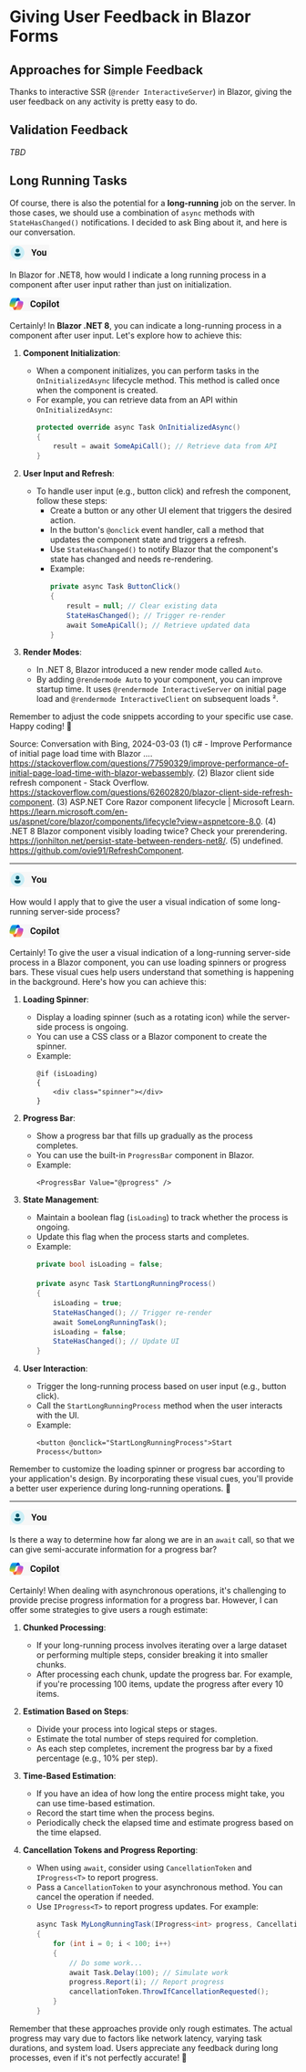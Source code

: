 # Giving User Feedback in Blazor Forms

## Approaches for Simple Feedback

Thanks to interactive SSR (`@render InteractiveServer`) in Blazor, giving the user feedback on any activity is pretty easy to do.

## Validation Feedback

*TBD*

## Long Running Tasks

Of course, there is also the potential for a **long-running** job on the server. In those cases, we should use a combination of `async` methods with `StateHasChanged()` notifications. I decided to ask Bing about it, and here is our conversation.

![Me](./Images/Copilot-Me.png)

In Blazor for .NET8, how would I indicate a long running process in a component after user input rather than just on initialization.

![AI](./Images/Copilot-AI.png)

Certainly! In **Blazor .NET 8**, you can indicate a long-running process in a component after user input. Let's explore how to achieve this:

1. **Component Initialization**:
   - When a component initializes, you can perform tasks in the `OnInitializedAsync` lifecycle method. This method is called once when the component is created.
   - For example, you can retrieve data from an API within `OnInitializedAsync`:
     ```csharp
     protected override async Task OnInitializedAsync()
     {
         result = await SomeApiCall(); // Retrieve data from API
     }
     ```

2. **User Input and Refresh**:
   - To handle user input (e.g., button click) and refresh the component, follow these steps:
     - Create a button or any other UI element that triggers the desired action.
     - In the button's `@onclick` event handler, call a method that updates the component state and triggers a refresh.
     - Use `StateHasChanged()` to notify Blazor that the component's state has changed and needs re-rendering.
     - Example:
       ```csharp
       private async Task ButtonClick()
       {
           result = null; // Clear existing data
           StateHasChanged(); // Trigger re-render
           await SomeApiCall(); // Retrieve updated data
       }
       ```

3. **Render Modes**:
   - In .NET 8, Blazor introduced a new render mode called `Auto`.
   - By adding `@rendermode Auto` to your component, you can improve startup time. It uses `@rendermode InteractiveServer` on initial page load and `@rendermode InteractiveClient` on subsequent loads ².

Remember to adjust the code snippets according to your specific use case. Happy coding! 🚀

Source: Conversation with Bing, 2024-03-03
(1) c# - Improve Performance of initial page load time with Blazor .... https://stackoverflow.com/questions/77590329/improve-performance-of-initial-page-load-time-with-blazor-webassembly.
(2) Blazor client side refresh component - Stack Overflow. https://stackoverflow.com/questions/62602820/blazor-client-side-refresh-component.
(3) ASP.NET Core Razor component lifecycle | Microsoft Learn. https://learn.microsoft.com/en-us/aspnet/core/blazor/components/lifecycle?view=aspnetcore-8.0.
(4) .NET 8 Blazor component visibly loading twice? Check your prerendering. https://jonhilton.net/persist-state-between-renders-net8/.
(5) undefined. https://github.com/ovie91/RefreshComponent.

----

![Me](./Images/Copilot-Me.png)

How would I apply that to give the user a visual indication of some long-running server-side process?

![AI](./Images/Copilot-AI.png)

Certainly! To give the user a visual indication of a long-running server-side process in a Blazor component, you can use loading spinners or progress bars. These visual cues help users understand that something is happening in the background. Here's how you can achieve this:

1. **Loading Spinner**:
   - Display a loading spinner (such as a rotating icon) while the server-side process is ongoing.
   - You can use a CSS class or a Blazor component to create the spinner.
   - Example:
     ```razor
     @if (isLoading)
     {
         <div class="spinner"></div>
     }
     ```

2. **Progress Bar**:
   - Show a progress bar that fills up gradually as the process completes.
   - You can use the built-in `ProgressBar` component in Blazor.
   - Example:
     ```razor
     <ProgressBar Value="@progress" />
     ```

3. **State Management**:
   - Maintain a boolean flag (`isLoading`) to track whether the process is ongoing.
   - Update this flag when the process starts and completes.
   - Example:
     ```csharp
     private bool isLoading = false;

     private async Task StartLongRunningProcess()
     {
         isLoading = true;
         StateHasChanged(); // Trigger re-render
         await SomeLongRunningTask();
         isLoading = false;
         StateHasChanged(); // Update UI
     }
     ```

4. **User Interaction**:
   - Trigger the long-running process based on user input (e.g., button click).
   - Call the `StartLongRunningProcess` method when the user interacts with the UI.
   - Example:
     ```razor
     <button @onclick="StartLongRunningProcess">Start Process</button>
     ```

Remember to customize the loading spinner or progress bar according to your application's design. By incorporating these visual cues, you'll provide a better user experience during long-running operations. 🚀

----

![Me](./Images/Copilot-Me.png)

Is there a way to determine how far along we are in an `await` call, so that we can give semi-accurate information for a progress bar?

![AI](./Images/Copilot-AI.png)

Certainly! When dealing with asynchronous operations, it's challenging to provide precise progress information for a progress bar. However, I can offer some strategies to give users a rough estimate:

1. **Chunked Processing**:
   - If your long-running process involves iterating over a large dataset or performing multiple steps, consider breaking it into smaller chunks.
   - After processing each chunk, update the progress bar. For example, if you're processing 100 items, update the progress after every 10 items.

2. **Estimation Based on Steps**:
   - Divide your process into logical steps or stages.
   - Estimate the total number of steps required for completion.
   - As each step completes, increment the progress bar by a fixed percentage (e.g., 10% per step).

3. **Time-Based Estimation**:
   - If you have an idea of how long the entire process might take, you can use time-based estimation.
   - Record the start time when the process begins.
   - Periodically check the elapsed time and estimate progress based on the time elapsed.

4. **Cancellation Tokens and Progress Reporting**:
   - When using `await`, consider using `CancellationToken` and `IProgress<T>` to report progress.
   - Pass a `CancellationToken` to your asynchronous method. You can cancel the operation if needed.
   - Use `IProgress<T>` to report progress updates. For example:
     ```csharp
     async Task MyLongRunningTask(IProgress<int> progress, CancellationToken cancellationToken)
     {
         for (int i = 0; i < 100; i++)
         {
             // Do some work...
             await Task.Delay(100); // Simulate work
             progress.Report(i); // Report progress
             cancellationToken.ThrowIfCancellationRequested();
         }
     }
     ```

Remember that these approaches provide only rough estimates. The actual progress may vary due to factors like network latency, varying task durations, and system load. Users appreciate any feedback during long processes, even if it's not perfectly accurate! 🚀

